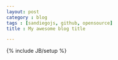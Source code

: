 ```yaml
---
layout: post
category : blog
tags : [sandiegojs, github, opensource]
title : My awesome blog title

---
```

{% include JB/setup %}

